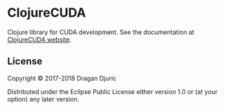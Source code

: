 # ClojureCUDA

Clojure library for CUDA development. See the documentation at [ClojureCUDA website](https://clojurecuda.uncomplicate.org).

## License

Copyright © 2017-2018 Dragan Djuric

Distributed under the Eclipse Public License either version 1.0 or (at your option) any later version.
